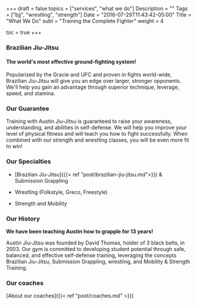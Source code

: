 +++
draft = false
topics = ["services", "what we do"]
Description = ""
Tags = ["bjj", "wrestling", "strength"]
Date = "2016-07-29T11:43:42-05:00"
Title = "What We Do"
subt = "Training the Complete Fighter"
weight = 4

toc = true
+++

### Brazilian Jiu-Jitsu
#### The world's most effective ground-fighting system!

Popularized by the Gracie and UFC and proven in fights world-wide, Brazilian Jiu-Jitsu will give you an edge over larger, stronger opponents. We'll help you gain an advantage through superior technique, leverage, speed, and stamina.

### Our Guarantee
Training with Austin Jiu-Jitsu is guaranteed to raise your awareness, understanding, and abilities in self-defense. We will help you improve your level of physical fitness and will teach you how to fight successfully. When combined with our strength and wrestling classes, you will be even more fit to win!

### Our Specialties

- [Brazilian Jiu-Jitsu]({{< ref "post/brazilian-jiu-jitsu.md">}}) & Submission Grappling

- Wrestling (Folkstyle, Greco, Freestyle)

- Strength and Mobility

### Our History
**We have been teaching Austin how to grapple for 13 years!**

Austin Jiu-Jitsu was founded by David Thomas, holder of 3 black belts, in 2003. Our gym is committed to developing student potential through safe, balanced, and effective self-defense training, leveraging the concepts Brazilian Jiu-Jitsu, Submission Grappling, wrestling, and Mobility & Strength Training.

### Our coaches

[About our coaches]({{< ref "post/coaches.md" >}})
